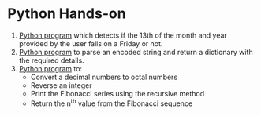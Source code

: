 # Python Hands-on
1. [Python program](fridaythe13.py) which detects if the 13th of the month and year provided by the user falls on a Friday or not.
2. [Python program](strings.py) to parse an encoded string and return a dictionary with the required details.
3. [Python program](problem3.py) to:
   - Convert a decimal numbers to octal numbers
   - Reverse an integer
   - Print the Fibonacci series using the recursive method
   - Return the n<sup>th</sup> value from the Fibonacci sequence

